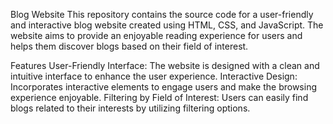 Blog Website
This repository contains the source code for a user-friendly and interactive blog website created using HTML, CSS, and JavaScript. The website aims to provide an enjoyable reading experience for users and helps them discover blogs based on their field of interest.

Features
User-Friendly Interface: The website is designed with a clean and intuitive interface to enhance the user experience.
Interactive Design: Incorporates interactive elements to engage users and make the browsing experience enjoyable.
Filtering by Field of Interest: Users can easily find blogs related to their interests by utilizing filtering options.
